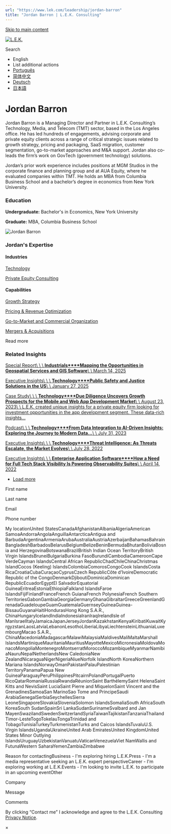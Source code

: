 ```yaml
---
url: "https://www.lek.com/leadership/jordan-barron"
title: "Jordan Barron | L.E.K. Consulting"
---
```


[Skip to main content](https://www.lek.com/leadership/jordan-barron#main-content)

[![L.E.K.](https://www.lek.com/themes/lek/images/new-logo.svg)](https://www.lek.com/ "L.E.K.")

Search

- English
- List additional actions
- [Português](https://www.lek.com/pt-br/lek-brazil)
- [简体中文](https://www.lek.com/zh-hant/lek-china)
- [Deutsch](https://www.lek.com/de/lek-germany)
- [日本語](https://www.lek.com/ja/lek-japan)

# Jordan Barron

Jordan Barron is a Managing Director and Partner in L.E.K. Consulting’s Technology, Media, and Telecom (TMT) sector, based in the Los Angeles office. He has led hundreds of engagements, advising corporate and private equity clients across a range of critical strategic issues related to growth strategy, pricing and packaging, SaaS migration, customer segmentation, go-to-market approaches and M&A support. Jordan also co-leads the firm’s work on GovTech (government technology) solutions.

Jordan’s prior work experience includes positions at MGM Studios in the corporate finance and planning group and at AUA Equity, where he evaluated companies within TMT. He holds an MBA from Columbia Business School and a bachelor’s degree in economics from New York University.

### Education

**Undergraduate:** Bachelor's in Economics, New York University

**Graduate:** MBA, Columbia Business School

![Jordan Barron](https://www.lek.com/sites/default/files/profile-images/Jordan-Barron_web.jpg)

### Jordan's Expertise

#### Industries

[Technology](https://www.lek.com/industries/technology)

[Private Equity Consulting](https://www.lek.com/industries/private-equity-pe)

#### Capabilities

[Growth Strategy](https://www.lek.com/capabilities/strategy/growth-strategy)

[Pricing & Revenue Optimization](https://www.lek.com/capabilities/pricing-revenue-optimization)

[Go-to-Market and Commercial Organization](https://www.lek.com/capabilities/marketing-and-sales/go-to-market-strategy)

[Mergers & Acquisitions](https://www.lek.com/capabilities/mergers-acquisitions)

Read more

### Related Insights

[Special Report\\
\\
\\
**Industrials****Mapping the Opportunities in Geospatial Services and GIS Software**\\
\\
March 14, 2025](https://www.lek.com/insights/ind/us/sr/mapping-opportunities-geospatial-services-and-gis-software)

[Executive Insights\\
\\
\\
**Technology****Public Safety and Justice Solutions in the US**\\
\\
January 27, 2025](https://www.lek.com/insights/tmt/us/ei/public-safety-and-justice-solutions-us)

[Case Study\\
\\
\\
**Technology****Due Diligence Uncovers Growth Prospects for the Mobile and Web App Development Market**\\
\\
August 23, 2023\\
\\
L.E.K. created unique insights for a private equity firm looking for investment opportunities in the app development segment. These data-rich insights…](https://www.lek.com/insights/tmt/global/cs/due-diligence-uncovers-growth-prospects-mobile-and-web-app-development)

[Podcast\\
\\
\\
**Technology****From Data Integration to AI-Driven Insights: Exploring the Journey to Modern Data…**\\
\\
July 31, 2023](https://www.lek.com/insights/tmt/global/po/data-integration-ai-driven-insights-exploring-journey-modern-data)

[Executive Insights\\
\\
\\
**Technology****Threat Intelligence: As Threats Escalate, the Market Evolves**\\
\\
July 28, 2022](https://www.lek.com/insights/ei/threat-intelligence-threats-escalate-market-evolves)

[Executive Insights\\
\\
\\
**Enterprise Application Software****How a Need for Full Tech Stack Visibility Is Powering Observability Suites**\\
\\
April 14, 2022](https://www.lek.com/insights/ei/how-need-full-tech-stack-visibility-powering-observability-suites)

- [Load more](https://www.lek.com/leadership/jordan-barron?page=1 "Load more items")

First name

Last name

Email

Phone number

My locationUnited StatesCanadaAfghanistanAlbaniaAlgeriaAmerican SamoaAndorraAngolaAnguillaAntarcticaAntigua and BarbudaArgentinaArmeniaArubaAustraliaAustriaAzerbaijanBahamasBahrainBangladeshBarbadosBelarusBelgiumBelizeBeninBermudaBhutanBoliviaBosnia and HerzegovinaBotswanaBrazilBritish Indian Ocean TerritoryBritish Virgin IslandsBruneiBulgariaBurkina FasoBurundiCambodiaCameroonCape VerdeCayman IslandsCentral African RepublicChadChileChinaChristmas IslandCocos (Keeling) IslandsColombiaComorosCongoCook IslandsCosta RicaCroatiaCubaCuraçaoCyprusCzech RepublicCôte d’IvoireDemocratic Republic of the CongoDenmarkDjiboutiDominicaDominican RepublicEcuadorEgyptEl SalvadorEquatorial GuineaEritreaEstoniaEthiopiaFalkland IslandsFaroe IslandsFijiFinlandFranceFrench GuianaFrench PolynesiaFrench Southern TerritoriesGabonGambiaGeorgiaGermanyGhanaGibraltarGreeceGreenlandGrenadaGuadeloupeGuamGuatemalaGuernseyGuineaGuinea-BissauGuyanaHaitiHondurasHong Kong S.A.R., ChinaHungaryIcelandIndiaIndonesiaIranIraqIrelandIsle of ManIsraelItalyJamaicaJapanJerseyJordanKazakhstanKenyaKiribatiKuwaitKyrgyzstanLaosLatviaLebanonLesothoLiberiaLibyaLiechtensteinLithuaniaLuxembourgMacao S.A.R., ChinaMacedoniaMadagascarMalawiMalaysiaMaldivesMaliMaltaMarshall IslandsMartiniqueMauritaniaMauritiusMayotteMexicoMicronesiaMoldovaMonacoMongoliaMontenegroMontserratMoroccoMozambiqueMyanmarNamibiaNauruNepalNetherlandsNew CaledoniaNew ZealandNicaraguaNigerNigeriaNiueNorfolk IslandNorth KoreaNorthern Mariana IslandsNorwayOmanPakistanPalauPalestinian TerritoryPanamaPapua New GuineaParaguayPeruPhilippinesPitcairnPolandPortugalPuerto RicoQatarRomaniaRussiaRwandaRéunionSaint BarthélemySaint HelenaSaint Kitts and NevisSaint LuciaSaint Pierre and MiquelonSaint Vincent and the GrenadinesSamoaSan MarinoSao Tome and PrincipeSaudi ArabiaSenegalSerbiaSeychellesSierra LeoneSingaporeSlovakiaSloveniaSolomon IslandsSomaliaSouth AfricaSouth KoreaSouth SudanSpainSri LankaSudanSurinameSvalbard and Jan MayenSwazilandSwedenSwitzerlandSyriaTaiwanTajikistanTanzaniaThailandTimor-LesteTogoTokelauTongaTrinidad and TobagoTunisiaTurkeyTurkmenistanTurks and Caicos IslandsTuvaluU.S. Virgin IslandsUgandaUkraineUnited Arab EmiratesUnited KingdomUnited States Minor Outlying IslandsUruguayUzbekistanVanuatuVaticanVenezuelaViet NamWallis and FutunaWestern SaharaYemenZambiaZimbabwe

Reason for contactingBusiness - I'm exploring hiring L.E.K.Press - I'm a media representative seeking an L.E.K. expert perspectiveCareer - I'm exploring working at L.E.K.Events - I'm looking to invite L.E.K. to participate in an upcoming eventOther

Company

Message

Comments

By clicking “Contact me” I acknowledge and agree to the L.E.K. Consulting [Privacy Notice](https://www.lek.com/lek-consulting-privacy-policy).

×
